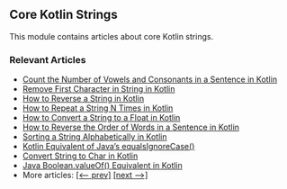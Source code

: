 ## Core Kotlin Strings

This module contains articles about core Kotlin strings.

### Relevant Articles

- [Count the Number of Vowels and Consonants in a Sentence in Kotlin](https://www.baeldung.com/kotlin/count-letter-sound-type)
- [Remove First Character in String in Kotlin](https://www.baeldung.com/kotlin/string-delete-first-character)
- [How to Reverse a String in Kotlin](https://www.baeldung.com/kotlin/reverse-string)
- [How to Repeat a String N Times in Kotlin](https://www.baeldung.com/kotlin/repeating-strings)
- [How to Convert a String to a Float in Kotlin](https://www.baeldung.com/kotlin/string-float-conversion)
- [How to Reverse the Order of Words in a Sentence in Kotlin](https://www.baeldung.com/kotlin/reverse-sentence)
- [Sorting a String Alphabetically in Kotlin](https://www.baeldung.com/kotlin/string-sort)
- [Kotlin Equivalent of Java’s equalsIgnoreCase()](https://www.baeldung.com/kotlin/java-equalsignorecase-equivalent)
- [Convert String to Char in Kotlin](https://www.baeldung.com/kotlin/string-char-conversion)
- [Java Boolean.valueOf() Equivalent in Kotlin](https://www.baeldung.com/kotlin/boolean-valueof-equivalent)
- More articles: [[<-- prev]](../core-kotlin-strings-3) [[next -->]](../core-kotlin-strings-5)
